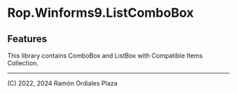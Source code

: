 ﻿# Rop.Winforms9.ListComboBox

Features
--------

This library contains ComboBox and ListBox with Compatible Items Collection.

---
(C) 2022, 2024 Ramón Ordiales Plaza
